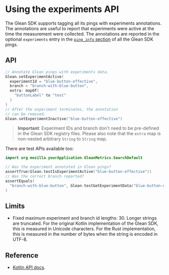 # Using the experiments API

The Glean SDK supports tagging all its pings with experiments annotations. The annotations are useful to report that experiments were active at the time the measurement were collected. The annotations are reported in the optional `experiments` entry in the [`ping_info` section](pings/index.md) of all the Glean SDK pings.

## API

```Kotlin
// Annotate Glean pings with experiments data.
Glean.setExperimentActive(
  experimentId = "blue-button-effective",
  branch = "branch-with-blue-button",
  extra: mapOf(
    "buttonLabel" to "test"
  )
)
// After the experiment terminates, the annotation
// can be removed.
Glean.setExperimentInactive("blue-button-effective")
```

> **Important**: Experiment IDs and branch don't need to be pre-defined in the Glean SDK registry files.
Please also note that the `extra` map is non-nested arbitrary `String` to `String` map.

There are test APIs available too:

```Kotlin
import org.mozilla.yourApplication.GleanMetrics.SearchDefault

// Was the experiment annotated in Glean pings?
assertTrue(Glean.testIsExperimentActive("blue-button-effective"))
// Was the correct branch reported?
assertEquals(
  "branch-with-blue-button", Glean.testGetExperimentData("blue-button-effective")?.branch
)
```

## Limits

* Fixed maximum experiment and branch id lengths: 30. Longer strings are truncated. For the original Kotlin implementation of the Glean SDK, this is measured in Unicode characters. For the Rust implementation, this is measured in the number of bytes when the string is encoded in UTF-8.

## Reference

* [Kotlin API docs](../../javadoc/glean/mozilla.telemetry.glean/-glean.html).
